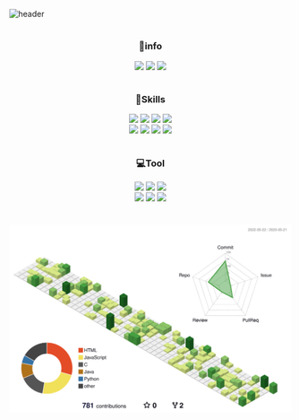 ![header](https://capsule-render.vercel.app/api?type=Waving&height=200&color=B5D9B4&text=Hi!%20I'm%20Chaemin!&fontAlign=40&fontColor=8C8C8C)

#
<h3 align="center">
👻info
 </h3>
<p align="center">
<a href="https://www.instagram.com/cxaennin/"><img src="https://img.shields.io/badge/instagram-E4405F?style=social&logo=instagram&logoColor=**#20C997**"/></a>
  <a href="mailto:hycoals90285@gmail.com"><img src="https://img.shields.io/badge/gmail-**E4405F**?style=social&logo=gmail&logoColor=****#20C997****"/></a>
  <a href="https://velog.io/@chmin90285"><img src="https://img.shields.io/badge/Velog-F05138?style=social&logo=Velog&logoColor=#20C997"/></a>
</p>

#
<h3 align="center">
📖Skills
 </h3>
<p align="center">
<img src="https://img.shields.io/badge/C-C4DFAA?style=flat&logo=C&logoColor=white"/> 
<img src="https://img.shields.io/badge/JavaScript-C4DFAA?style=flat&logo=JavaScript&logoColor=white"/> 
<img src="https://img.shields.io/badge/PHP-C4DFAA?style=flat&logo=PHP&logoColor=white"/>
<img src="https://img.shields.io/badge/Android-C4DFAA?style=flat&logo=Android&logoColor=white"/>
<br>
<img src="https://img.shields.io/badge/HTML5-C4DFAA?style=flat&logo=HTML5&logoColor=white"/>
<img src="https://img.shields.io/badge/CSS3-C4DFAA?style=flat&logo=CSS3&logoColor=white"/>
<img src="https://img.shields.io/badge/HTML5-C4DFAA?style=flat&logo=HTML5&logoColor=white"/>
<img src="https://img.shields.io/badge/MySQL-C4DFAA?style=flat&logo=MySQL&logoColor=white"/>
</p>


#
<h3 align="center">
💻Tool
 </h3>
<p align="center">
<img src="https://img.shields.io/badge/IntelliJ IDEA-C4DFAA?style=flat&logo=IntelliJ IDEA&logoColor=white"/>
<img src="https://img.shields.io/badge/Visual Studio-C4DFAA?style=flat&logo=Visual Studio&logoColor=white"/>
<img src="https://img.shields.io/badge/Visual Studio Code-C4DFAA?style=flat&logo=Visual Studio Code&logoColor=white"/>
<br>
<img src="https://img.shields.io/badge/Eclipse IDE-C4DFAA?style=flat&logo=Eclipse IDE&logoColor=white"/>
<img src="https://img.shields.io/badge/Android Studio-C4DFAA?style=flat&logo=Android Studio&logoColor=white"/>
<img src="https://img.shields.io/badge/Atom-C4DFAA?style=flat&logo=Atom&logoColor=white"/>
</p>

#
![](./profile-3d-contrib/profile-green-animate.svg)
